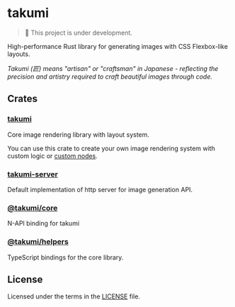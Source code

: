 # takumi

> 🚧 This project is under development.

High-performance Rust library for generating images with CSS Flexbox-like layouts.

_Takumi (匠) means "artisan" or "craftsman" in Japanese - reflecting the precision and artistry required to craft beautiful images through code._

## Crates

### [takumi](takumi/)

Core image rendering library with layout system.

You can use this crate to create your own image rendering system with custom logic or [custom nodes](example/src/custom_node.rs).

### [takumi-server](takumi-server/)

Default implementation of http server for image generation API.

### [@takumi/core](takumi-napi-core/)

N-API binding for takumi

### [@takumi/helpers](takumi-helpers/)

TypeScript bindings for the core library.

## License

Licensed under the terms in the [LICENSE](LICENSE) file.
